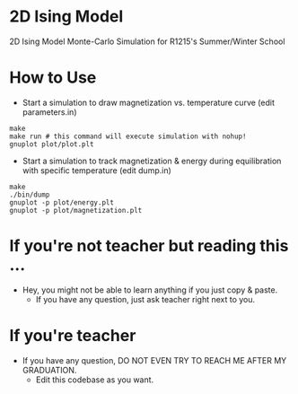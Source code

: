 # 2D Ising Model
2D Ising Model Monte-Carlo Simulation for R1215's Summer/Winter School

# How to Use
- Start a simulation to draw magnetization vs. temperature curve (edit parameters.in)
```
make
make run # this command will execute simulation with nohup!
gnuplot plot/plot.plt
```

- Start a simulation to track magnetization & energy during equilibration with specific temperature (edit dump.in)
```
make
./bin/dump
gnuplot -p plot/energy.plt
gnuplot -p plot/magnetization.plt
```

# If you're not teacher but reading this ...
- Hey, you might not be able to learn anything if you just copy & paste.
  - If you have any question, just ask teacher right next to you.

# If you're teacher
- If you have any question, DO NOT EVEN TRY TO REACH ME AFTER MY GRADUATION.
  - Edit this codebase as you want.
